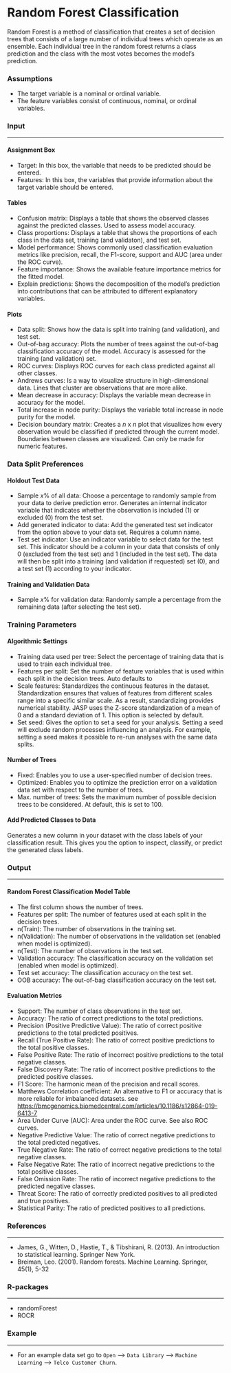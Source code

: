Random Forest Classification
===

Random Forest is a method of classification that creates a set of decision trees that consists of a large number of individual trees which operate as an ensemble. Each individual tree in the random forest returns a class prediction and the class with the most votes becomes the model’s prediction.

### Assumptions
- The target variable is a nominal or ordinal variable.
- The feature variables consist of continuous, nominal, or ordinal variables.

### Input 
-------
#### Assignment Box 
- Target: In this box, the variable that needs to be predicted should be entered. 
- Features: In this box, the variables that provide information about the target variable should be entered. 

#### Tables  
- Confusion matrix: Displays a table that shows the observed classes against the predicted classes. Used to assess model accuracy.
- Class proportions: Displays a table that shows the proportions of each class in the data set, training (and validaton), and test set.
- Model performance: Shows commonly used classification evaluation metrics like precision, recall, the F1-score, support and AUC (area under the ROC curve).
- Feature importance: Shows the available feature importance metrics for the fitted model.
- Explain predictions: Shows the decomposition of the model’s prediction into contributions that can be attributed to different explanatory variables.

#### Plots
- Data split: Shows how the data is split into training (and validation), and test set.
- Out-of-bag accuracy: Plots the number of trees against the out-of-bag classification accuracy of the model. Accuracy is assessed for the training (and validation) set.
- ROC curves: Displays ROC curves for each class predicted against all other classes.
- Andrews curves: Is a way to visualize structure in high-dimensional data. Lines that cluster are observations that are more alike. 
- Mean decrease in accuracy: Displays the variable mean decrease in accuracy for the model.
- Total increase in node purity: Displays the variable total increase in node purity for the model.
- Decision boundary matrix: Creates a *n* x *n* plot that visualizes how every observation would be classified if predicted through the current model. Boundaries between classes are visualized. Can only be made for numeric features.

### Data Split Preferences
#### Holdout Test Data
- Sample *x*% of all data: Choose a percentage to randomly sample from your data to derive prediction error. Generates an internal indicator variable that indicates whether the observation is included (1) or excluded (0) from the test set.
- Add generated indicator to data: Add the generated test set indicator from the option above to your data set. Requires a column name.
- Test set indicator: Use an indicator variable to select data for the test set. This indicator should be a column in your data that consists of only 0 (excluded from the test set) and 1 (included in the test set). The data will then be split into a training (and validation if requested) set (0), and a test set (1) according to your indicator.

#### Training and Validation Data
- Sample *x*% for validation data: Randomly sample a percentage from the remaining data (after selecting the test set).

### Training Parameters 
#### Algorithmic Settings
- Training data used per tree: Select the percentage of training data that is used to train each individual tree.
- Features per split: Set the number of feature variables that is used within each split in the decision trees. Auto defaults to  
- Scale features: Standardizes the continuous features in the dataset. Standardization ensures that values of features from different scales range into a specific similar scale. As a result, standardizing provides numerical stability. JASP uses the Z-score standardization of a mean of 0 and a standard deviation of 1. This option is selected by default.
- Set seed: Gives the option to set a seed for your analysis. Setting a seed will exclude random processes influencing an analysis. For example, setting a seed makes it possible to re-run analyses with the same data splits.

#### Number of Trees
- Fixed: Enables you to use a user-specified number of decision trees. 
- Optimized: Enables you to optimize the prediction error on a validation data set with respect to the number of trees. 
- Max. number of trees: Sets the maximum number of possible decision trees to be considered. At default, this is set to 100.

#### Add Predicted Classes to Data
Generates a new column in your dataset with the class labels of your classification result. This gives you the option to inspect, classify, or predict the generated class labels.

### Output
-------

#### Random Forest Classification Model Table
- The first column shows the number of trees.
- Features per split: The number of features used at each split in the decision trees.
- n(Train): The number of observations in the training set.
- n(Validation): The number of observations in the validation set (enabled when model is optimized).
- n(Test): The number of observations in the test set.
- Validation accuracy: The classification accuracy on the validation set (enabled when model is optimized).
- Test set accuracy: The classification accuracy on the test set.
- OOB accuracy: The out-of-bag classification accuracy on the test set.

#### Evaluation Metrics
- Support: The number of class observations in the test set.
- Accuracy: The ratio of correct predictions to the total predictions.
- Precision (Positive Predictive Value): The ratio of correct positive predictions to the total predicted positives.
- Recall (True Positive Rate): The ratio of correct positive predictions to the total positive classes.
- False Positive Rate: The ratio of incorrect positive predictions to the total negative classes.
- False Discovery Rate: The ratio of incorrect positive predictions to the predicted positive classes.
- F1 Score: The harmonic mean of the precision and recall scores.
- Matthews Correlation coefficient: An alternative to F1 or accuracy that is more reliable for imbalanced datasets.
	see https://bmcgenomics.biomedcentral.com/articles/10.1186/s12864-019-6413-7
- Area Under Curve (AUC): Area under the ROC curve. See also ROC curves.
- Negative Predictive Value: The ratio of correct negative predictions to the total predicted negatives.
- True Negative Rate: The ratio of correct negative predictions to the total negative classes.
- False Negative Rate: The ratio of incorrect negative predictions to the total positive classes.
- False Omission Rate: The ratio of incorrect negative predictions to the predicted negative classes.
- Threat Score: The ratio of correctly predicted positives to all predicted and true positives.
- Statistical Parity: The ratio of predicted positives to all predictions.

### References
-------
- James, G., Witten, D., Hastie, T., & Tibshirani, R. (2013). An introduction to statistical learning. Springer New York.
- Breiman, Leo. (2001). Random forests. Machine Learning. Springer, 45(1), 5-32

### R-packages 
--- 
- randomForest
- ROCR

### Example 
--- 
- For an example data set go to `Open` --> `Data Library` --> `Machine Learning` --> `Telco Customer Churn`.  
